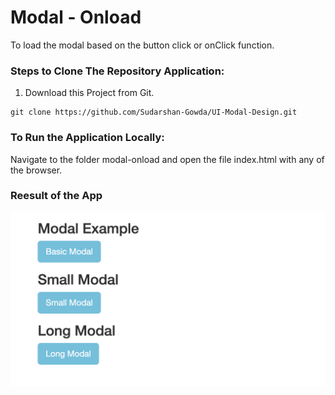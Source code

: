 # Modal - Onload

To load the modal based on the button click or onClick function.

### Steps to Clone The Repository Application:

1. Download this Project from Git.

```
git clone https://github.com/Sudarshan-Gowda/UI-Modal-Design.git
```

### To Run the Application Locally:

Navigate to the folder modal-onload and open the file index.html with any of the browser.

### Reesult of the App

<img src="https://github.com/Sudarshan-Gowda/UI-Modal-Design/blob/main/modal-different-ways/docs/Pic01.png"/>
